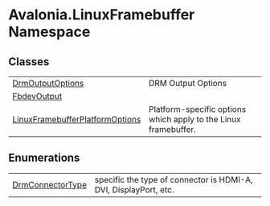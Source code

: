 # Avalonia.LinuxFramebuffer Namespace






## Classes
<table>
<tr>
<td><a href="T_Avalonia_LinuxFramebuffer_DrmOutputOptions">DrmOutputOptions</a></td>
<td>DRM Output Options</td>
</tr>
<tr>
<td><a href="T_Avalonia_LinuxFramebuffer_FbdevOutput">FbdevOutput</a></td>
<td> </td>
</tr>
<tr>
<td><a href="T_Avalonia_LinuxFramebuffer_LinuxFramebufferPlatformOptions">LinuxFramebufferPlatformOptions</a></td>
<td>Platform-specific options which apply to the Linux framebuffer.</td>
</tr>
</table>

## Enumerations
<table>
<tr>
<td><a href="T_Avalonia_LinuxFramebuffer_DrmConnectorType">DrmConnectorType</a></td>
<td>specific the type of connector is HDMI-A, DVI, DisplayPort, etc.</td>
</tr>
</table>